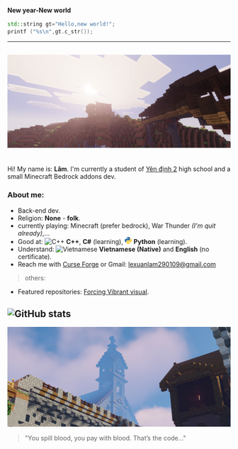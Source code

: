 **New year-New world**
``` cpp
std::string gt="Hello,new world!";
printf ("%s\n",gt.c_str());
```
---
![image1](https://github.com/Iz-HaruVN/Iz-HaruVN/blob/main/assets/IMG_20250916_205235.jpg)
---
 \
Hi! My name is: **Lâm**. I'm currently a student of [Yên định 2](http://yendinh2.edu.vn/) high school and a small Minecraft Bedrock addons dev.
### About me:
- Back-end dev.
- Religion: **None** - **folk**.
- currently playing: Minecraft (prefer bedrock), War Thunder *(I'm quit already)*,...
- Good at: <img src="https://i.imgur.com/qgdFuhG.png" alt="C++" width="16" height="16"/> **C++**, **C#** (learning), <img src="https://raw.githubusercontent.com/brand-icons/brands/66a515d0afc1bdf9cd308a9ae8d85e1bd23a4d97/icons/color/python.svg" alt="Python" width="16" height="16"/> **Python** (learning).
- Understand: <img src="https://i.imgur.com/3KyfuCu.png" alt="Vietnamese" width="16" height="16"/> **Vietnamese (Native)** and **English** (no certificate).
- Reach me with [Curse Forge](https://www.curseforge.com/members/izvekhharuvn/projects) or Gmail: lexuanlam290109@gmail.com
> others:
 - Featured repositories: [Forcing Vibrant visual](https://github.com/Iz-HaruVN/force-Vibrant-Visuals-for-unsupported-device).

![GitHub stats](https://github-readme-stats.vercel.app/api?username=Iz-HaruVN)
---
![image2](https://github.com/Iz-HaruVN/Iz-HaruVN/blob/main/assets/2025-09-01_20.03.03.png)
>"You spill blood, you pay with blood. That’s the code..."

